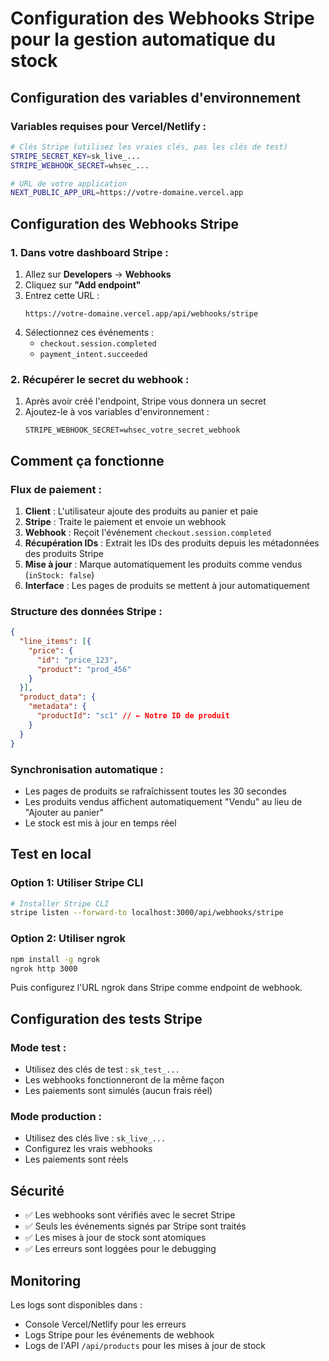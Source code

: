 # Configuration des Webhooks Stripe pour la gestion automatique du stock

## Configuration des variables d'environnement

### Variables requises pour Vercel/Netlify :

```bash
# Clés Stripe (utilisez les vraies clés, pas les clés de test)
STRIPE_SECRET_KEY=sk_live_...
STRIPE_WEBHOOK_SECRET=whsec_...

# URL de votre application
NEXT_PUBLIC_APP_URL=https://votre-domaine.vercel.app
```

## Configuration des Webhooks Stripe

### 1. Dans votre dashboard Stripe :

1. Allez sur **Developers** → **Webhooks**
2. Cliquez sur **"Add endpoint"**
3. Entrez cette URL :
   ```
   https://votre-domaine.vercel.app/api/webhooks/stripe
   ```
4. Sélectionnez ces événements :
   - `checkout.session.completed`
   - `payment_intent.succeeded`

### 2. Récupérer le secret du webhook :

1. Après avoir créé l'endpoint, Stripe vous donnera un secret
2. Ajoutez-le à vos variables d'environnement :
   ```
   STRIPE_WEBHOOK_SECRET=whsec_votre_secret_webhook
   ```

## Comment ça fonctionne

### Flux de paiement :

1. **Client** : L'utilisateur ajoute des produits au panier et paie
2. **Stripe** : Traite le paiement et envoie un webhook
3. **Webhook** : Reçoit l'événement `checkout.session.completed`
4. **Récupération IDs** : Extrait les IDs des produits depuis les métadonnées des produits Stripe
5. **Mise à jour** : Marque automatiquement les produits comme vendus (`inStock: false`)
6. **Interface** : Les pages de produits se mettent à jour automatiquement

### Structure des données Stripe :

```json
{
  "line_items": [{
    "price": {
      "id": "price_123",
      "product": "prod_456"
    }
  }],
  "product_data": {
    "metadata": {
      "productId": "sc1" // ← Notre ID de produit
    }
  }
}
```

### Synchronisation automatique :

- Les pages de produits se rafraîchissent toutes les 30 secondes
- Les produits vendus affichent automatiquement "Vendu" au lieu de "Ajouter au panier"
- Le stock est mis à jour en temps réel

## Test en local

### Option 1: Utiliser Stripe CLI

```bash
# Installer Stripe CLI
stripe listen --forward-to localhost:3000/api/webhooks/stripe
```

### Option 2: Utiliser ngrok

```bash
npm install -g ngrok
ngrok http 3000
```

Puis configurez l'URL ngrok dans Stripe comme endpoint de webhook.

## Configuration des tests Stripe

### Mode test :
- Utilisez des clés de test : `sk_test_...`
- Les webhooks fonctionneront de la même façon
- Les paiements sont simulés (aucun frais réel)

### Mode production :
- Utilisez des clés live : `sk_live_...`
- Configurez les vrais webhooks
- Les paiements sont réels

## Sécurité

- ✅ Les webhooks sont vérifiés avec le secret Stripe
- ✅ Seuls les événements signés par Stripe sont traités
- ✅ Les mises à jour de stock sont atomiques
- ✅ Les erreurs sont loggées pour le debugging

## Monitoring

Les logs sont disponibles dans :
- Console Vercel/Netlify pour les erreurs
- Logs Stripe pour les événements de webhook
- Logs de l'API `/api/products` pour les mises à jour de stock
